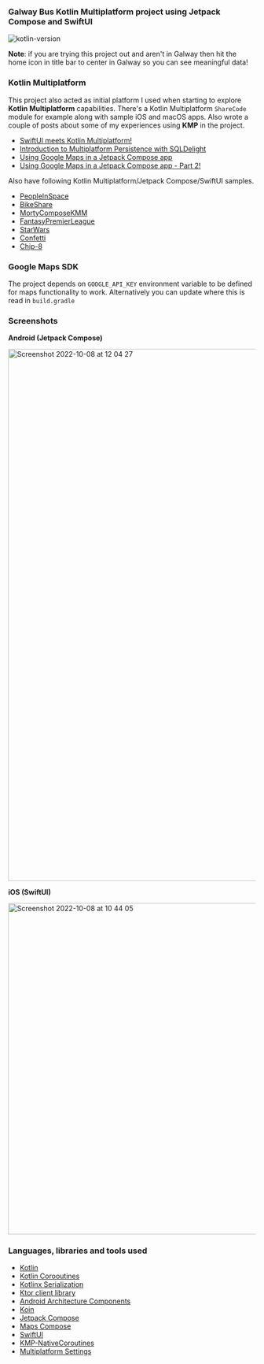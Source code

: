 ### Galway Bus Kotlin Multiplatform project using Jetpack Compose and SwiftUI

![kotlin-version](https://img.shields.io/badge/kotlin-1.8.20-orange)

**Note**: if you are trying this project out and aren't in Galway then hit the home icon in title bar to center in Galway so you can see meaningful data!


### Kotlin Multiplatform

This project also acted as initial platform I used when starting to explore **Kotlin Multiplatform**
capabilities. There's a Kotlin Multiplatform `ShareCode` module for example along with sample iOS
and macOS apps. Also wrote a couple of posts about some of my experiences using **KMP** in the project.  

* [SwiftUI meets Kotlin Multiplatform!](https://johnoreilly.dev/2019/06/08/swiftui-meetings-kotlin-multiplatform/)
* [Introduction to Multiplatform Persistence with SQLDelight](https://johnoreilly.dev/posts/sqldelight-multiplatform/)
* [Using Google Maps in a Jetpack Compose app](https://johnoreilly.dev/posts/jetpack-compose-google-maps/)
* [Using Google Maps in a Jetpack Compose app - Part 2!](https://johnoreilly.dev/posts/jetpack-compose-google-maps-part2/)

Also have following Kotlin Multiplatform/Jetpack Compose/SwiftUI samples.

* [PeopleInSpace](https://github.com/joreilly/PeopleInSpace)
* [BikeShare](https://github.com/joreilly/BikeShare)
* [MortyComposeKMM](https://github.com/joreilly/MortyComposeKMM)
* [FantasyPremierLeague](https://github.com/joreilly/FantasyPremierLeague)
* [StarWars](https://github.com/joreilly/StarWars)
* [Confetti](https://github.com/joreilly/Confetti)
* [Chip-8](https://github.com/joreilly/chip-8)


### Google Maps SDK

The project depends on `GOOGLE_API_KEY` environment variable to be defined for maps functionality to work.  Alternatively
you can update where this is read in `build.gradle`

### Screenshots 


**Android (Jetpack Compose)**

<img width="1081" alt="Screenshot 2022-10-08 at 12 04 27" src="https://user-images.githubusercontent.com/6302/194704565-eedc89c1-751a-455b-a0b2-8855b5be7bbb.png">



**iOS (SwiftUI)**

<img width="673" alt="Screenshot 2022-10-08 at 10 44 05" src="https://user-images.githubusercontent.com/6302/194701185-a797d31c-e6d3-48f2-bc04-e05b1e891a75.png">


### Languages, libraries and tools used

* [Kotlin](https://kotlinlang.org/)
* [Kotlin Corooutines](https://kotlinlang.org/docs/reference/coroutines-overview.html)
* [Kotlinx Serialization](https://github.com/Kotlin/kotlinx.serialization)
* [Ktor client library](https://github.com/ktorio/ktor)
* [Android Architecture Components](https://developer.android.com/topic/libraries/architecture/index.html)
* [Koin](https://github.com/InsertKoinIO/koin)
* [Jetpack Compose](https://developer.android.com/jetpack/compose)
* [Maps Compose](https://github.com/googlemaps/android-maps-compose)
* [SwiftUI](https://developer.apple.com/documentation/swiftui)
* [KMP-NativeCoroutines](https://github.com/rickclephas/KMP-NativeCoroutines)
* [Multiplatform Settings](https://github.com/russhwolf/multiplatform-settings)


